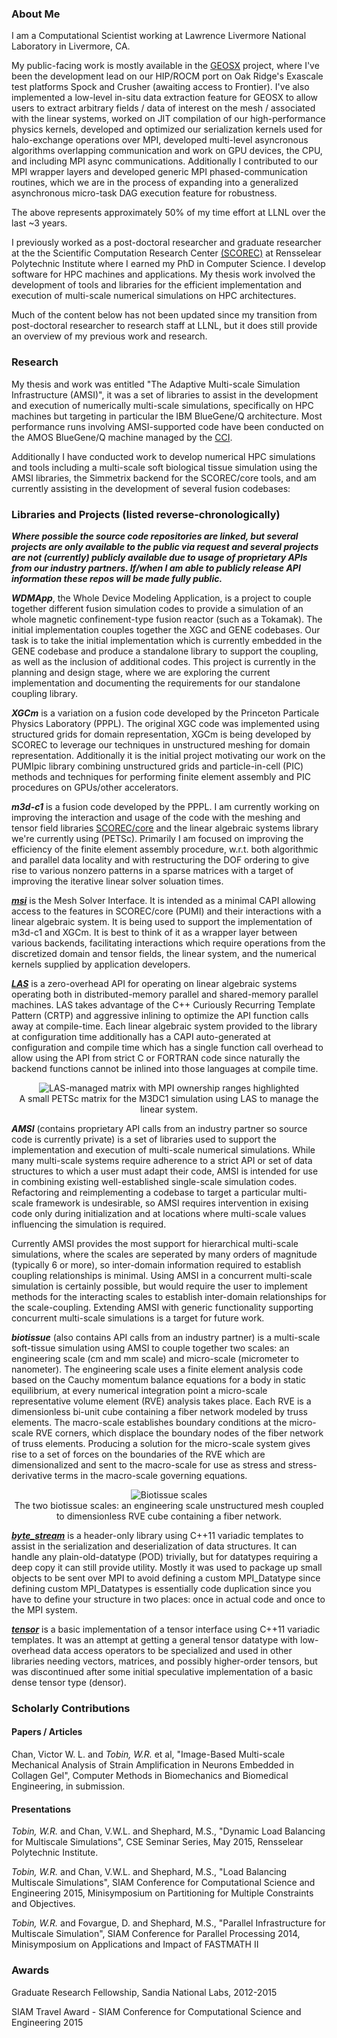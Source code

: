 ### About Me

I am a Computational Scientist working at Lawrence Livermore National Laboratory in Livermore, CA. 

My public-facing work is mostly available in the [GEOSX](https://github.com/GEOSX/) project, where I've been the development lead on our HIP/ROCM port on Oak Ridge's Exascale test platforms Spock and Crusher (awaiting access to Frontier). I've also implemented a low-level in-situ data extraction feature for GEOSX to allow users to extract arbitrary fields / data of interest on the mesh / associated with the linear systems, worked on JIT compilation of our high-performance physics kernels, developed and optimized our serialization kernels used for halo-exchange operations over MPI, developed multi-level asyncronous algorithms overlapping communication and work on GPU devices, the CPU, and including MPI async communications. Additionally I contributed to our MPI wrapper layers and developed generic MPI phased-communication routines, which we are in the process of expanding into a generalized asynchronous micro-task DAG execution feature for robustness.

The above represents approximately 50% of my time effort at LLNL over the last ~3 years.

I previously worked as a post-doctoral researcher and graduate researcher at the the Scientific Computation Research Center [(SCOREC)](https://www.scorec.rpi.edu/) at Rensselear Polytechnic Institute where I earned my PhD in Computer Science. I develop software for HPC machines and applications. My thesis work involved the development of tools and libraries for the efficient implementation and execution of multi-scale numerical simulations on HPC architectures.

Much of the content below has not been updated since my transition from post-doctoral researcher to research staff at LLNL, but it does still provide an overview of my previous work and research.

### Research

My thesis and work was entitled "The Adaptive Multi-scale Simulation Infrastructure (AMSI)", it was a set of libraries to assist in the development and execution of numerically multi-scale simulations, specifically on HPC machines but targeting in particular the IBM BlueGene/Q architecture. Most performance runs involving AMSI-supported code have been conducted on the AMOS BlueGene/Q machine managed by the [CCI](http://cci.rpi.edu/).

Additionally I have conducted work to develop numerical HPC simulations and tools including a multi-scale soft biological tissue simulation using the AMSI libraries, the Simmetrix backend for the SCOREC/core tools, and am currently assisting in the development of several fusion codebases:

### Libraries and Projects (listed reverse-chronologically)
***Where possible the source code repositories are linked, but several projects are only available to the public via request and several projects are not (currently) publicly available due to usage of proprietary APIs from our industry partners. If/when I am able to publicly release API information these repos will be made fully public.***

***WDMApp***, the Whole Device Modeling Application, is a project to couple together different fusion simulation codes to provide a simulation of an whole magnetic confinement-type fusion reactor (such as a Tokamak). The initial implementation couples together the XGC and GENE codebases. Our task is to take the initial implementation which is currently embedded in the GENE codebase and produce a standalone library to support the coupling, as well as the inclusion of additional codes. This project is currently in the planning and design stage, where we are exploring the current implementation and documenting the requirements for our standalone coupling library.

***XGCm*** is a variation on a fusion code developed by the Princeton Particale Physics Laboratory (PPPL). The original XGC code was implemented using structured grids for domain representation, XGCm is being developed by SCOREC to leverage our techniques in unstructured meshing for domain representation. Additionally it is the initial project motivating our work on the PUMIpic library combining unstructured grids and particle-in-cell (PIC) methods and techniques for performing finite element assembly and PIC procedures on GPUs/other accelerators.

***m3d-c1*** is a fusion code developed by the PPPL. I am currently working on improving the interaction and usage of the code with the meshing and tensor field libraries [SCOREC/core](https://github.com/SCOREC/core) and the linear algebraic systems library we're currently using (PETSc). Primarily I am focused on improving the efficiency of the finite element assembly procedure, w.r.t. both algorithmic and parallel data locality and with restructuring the DOF ordering to give rise to various nonzero patterns in a sparse matrices with a target of improving the iterative linear solver soluation times.

[***msi***](https://github.com/SCOREC/msi) is the Mesh Solver Interface. It is intended as a minimal CAPI allowing access to the features in SCOREC/core (PUMI) and their interactions with a linear algebraic system. It is being used to support the implementation of m3d-c1 and XGCm. It is best to think of it as a wrapper layer between various backends, facilitating interactions which require operations from the discretized domain and tensor fields, the linear system, and the numerical kernels supplied by application developers.

[***LAS***](https://github.com/tobinw/las) is a zero-overhead API for operating on linear algebraic systems operating both in distributed-memory parallel and shared-memory parallel machines. LAS takes advantage of the C++ Curiously Recurring Template Pattern (CRTP) and aggressive inlining to optimize the API function calls away at compile-time. Each linear algebraic system provided to the library at configuration time additionally has a CAPI auto-generated at configuration and compile time which has a single function call overhead to allow using the API from strict C or FORTRAN code since naturally the backend functions cannot be inlined into those languages at compile time.

<p align="center">
<img src="images/las_mat_own.png" alt="LAS-managed matrix with MPI ownership ranges highlighted"> <br/>
A small PETSc matrix for the M3DC1 simulation using LAS to manage the linear system.
</p>

***AMSI*** (contains proprietary API calls from an industry partner so source code is currently private) is a set of libraries used to support the implementation and execution of multi-scale numerical simulations. While many multi-scale systems require adherence to a strict API or set of data structures to which a user must adapt their code, AMSI is intended for use in combining existing well-established single-scale simulation codes. Refactoring and reimplementing a codebase to target a particular multi-scale framework is undesirable, so AMSI requires intervention in exising code only during initialization and at locations where multi-scale values influencing the simulation is required.

Currently AMSI provides the most support for hierarchical multi-scale simulations, where the scales are seperated by many orders of magnitude (typically 6 or more), so inter-domain information required to establish coupling relationships is minimal. Using AMSI in a concurrent multi-scale simulation is certainly possible, but would require the user to implement methods for the interacting scales to establish inter-domain relationships for the scale-coupling. Extending AMSI with generic functionality supporting concurrent multi-scale simulations is a target for future work.

***biotissue*** (also contains API calls from an industry partner) is a multi-scale soft-tissue simulation using AMSI to couple together two scales: an engineering scale (cm and mm scale) and micro-scale (micrometer to nanometer). The engineering scale uses a finite element analysis code based on the Cauchy momentum balance equations for a body in static equilibrium, at every numerical integration point a micro-scale representative volume element (RVE) analysis takes place. Each RVE is a dimensionless bi-unit cube containing a fiber network modeled by truss elements. The macro-scale establishes boundary conditions at the micro-scale RVE corners, which displace the boundary nodes of the fiber network of truss elements. Producing a solution for the micro-scale system gives rise to a set of forces on the boundaries of the RVE which are dimensionalized and sent to the macro-scale for use as stress and stress-derivative terms in the macro-scale governing equations.

<p align="center">
<img src="images/bio_scales.png" alt="Biotissue scales"> <br/>
The two biotissue scales: an engineering scale unstructured mesh coupled to dimensionless RVE cube containing a fiber network.
</p>

[***byte_stream***](https://github.com/tobinw/byte_stream) is a header-only library using C++11 variadic templates to assist in the serialization and deserialization of data structures. It can handle any plain-old-datatype (POD) trivially, but for datatypes requiring a deep copy it can still provide utility. Mostly it was used to package up small objects to be sent over MPI to avoid defining a custom MPI_Datatype since defining custom MPI_Datatypes is essentially code duplication since you have to define your structure in two places: once in actual code and once to the MPI system.

[***tensor***](https://github.com/tobinw/tensor) is a basic implementation of a tensor interface using C++11 variadic templates. It was an attempt at getting a general tensor datatype with low-overhead data access operators to be specialized and used in other libraries needing vectors, matrices, and possibly higher-order tensors, but was discontinued after some initial speculative implementation of a basic dense tensor type (densor).

### Scholarly Contributions

#### Papers / Articles

Chan, Victor W. L. and *Tobin, W.R.* et al, "Image-Based Multi-scale Mechanical Analysis of Strain Amplification in Neurons Embedded in Collagen Gel", Computer Methods in Biomechanics and Biomedical Engineering, in submission.

#### Presentations

*Tobin, W.R.* and Chan, V.W.L. and Shephard, M.S., "Dynamic Load Balancing for Multiscale Simulations", CSE Seminar Series, May 2015, Rensselear Polytechnic Institute.

*Tobin, W.R.* and Chan, V.W.L. and Shephard, M.S., "Load Balancing Multiscale Simulations", SIAM Conference for Computational Science and Engineering 2015, Minisymposium on Partitioning for Multiple Constraints and Objectives.

*Tobin, W.R.* and Fovargue, D. and Shephard, M.S., "Parallel Infrastructure for Multiscale Simulation", SIAM Conference for Parallel Processing 2014, Minisymposium on Applications and Impact of FASTMATH II

### Awards

Graduate Research Fellowship, Sandia National Labs, 2012-2015

SIAM Travel Award - SIAM Conference for Computational Science and Engineering 2015

